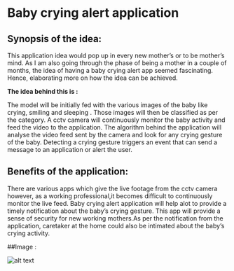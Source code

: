 # Baby crying alert application 

## Synopsis of the idea:

This application idea would pop up in every new mother’s or to be mother’s mind. As I am also going through the phase of being a mother in a couple of months, the idea of having a baby crying alert app seemed fascinating. Hence, elaborating more on how the idea can be achieved.

**The idea behind this is :**

The model will be initially fed with the various images of the baby like crying, smiling and sleeping . Those images will then be classified as per the category. 
A cctv camera will continuously monitor the baby activity and feed the video to the application. The algorithm behind the application will analyse the video feed sent by the camera and look for any crying gesture of the baby.
Detecting a crying gesture triggers an event that can send a message to an application or alert the user.

## Benefits of the application:

There are various apps which give the live footage from the cctv camera however, as a working professional,it becomes difficult to continuously monitor the live feed.  Baby crying alert application will help alot to provide a timely notification about the baby’s crying gesture.
This app will provide a sense of security for new working mothers.As per the notification from the application, caretaker at the home could also be intimated about the baby’s crying activity.


##Image :

![alt text](https://www.google.com/url?sa=i&url=https%3A%2F%2Fwww.freegreatpicture.com%2Fchildrens-album%2Fcute-baby-31550&psig=AOvVaw13It3BPsGwGGlF6r014CdH&ust=1600410104193000&source=images&cd=vfe&ved=0CAIQjRxqFwoTCMiqtrDG7-sCFQAAAAAdAAAAABAS)